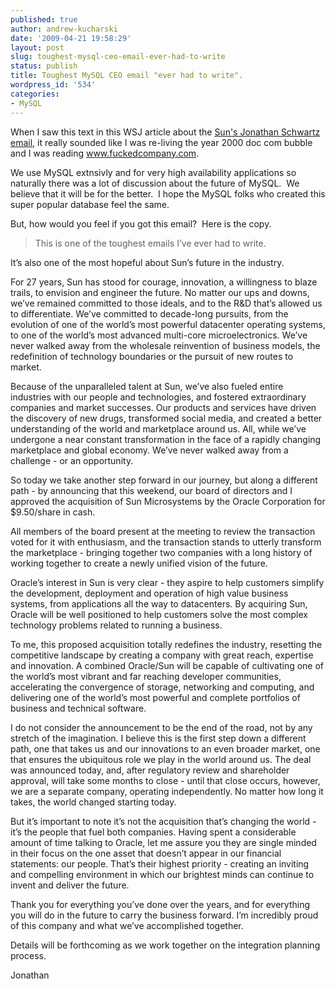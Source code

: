 ```yaml
---
published: true
author: andrew-kucharski
date: '2009-04-21 19:58:29'
layout: post
slug: toughest-mysql-ceo-email-ever-had-to-write
status: publish
title: Toughest MySQL CEO email "ever had to write".
wordpress_id: '534'
categories:
- MySQL
---
```


When I saw this text in this WSJ article about the [Sun's Jonathan Schwartz email](http://blogs.wsj.com/digits/2009/04/21/suns-schwartz-tries-to-reassure-his-troops-in-email/), it really sounded like I was re-living the year 2000 doc com bubble and I was reading www.fuckedcompany.com.

We use MySQL extnsivly and for very high availability applications so naturally there was a lot of discussion about the future of MySQL.  We believe that it will be for the better.  I hope the MySQL folks who created this super popular database feel the same.

But, how would you feel if you got this email?  Here is the copy.


> This is one of the toughest emails I’ve ever had to write.

It’s also one of the most hopeful about Sun’s future in the industry.

For 27 years, Sun has stood for courage, innovation, a willingness to blaze trails, to envision and engineer the future. No matter our ups and downs, we’ve remained committed to those ideals, and to the R&D that’s allowed us to differentiate. We’ve committed to decade-long pursuits, from the evolution of one of the world’s most powerful datacenter operating systems, to one of the world’s most advanced multi-core microelectronics. We’ve never walked away from the wholesale reinvention of business models, the redefinition of technology boundaries or the pursuit of new routes to market.

Because of the unparalleled talent at Sun, we’ve also fueled entire industries with our people and technologies, and fostered extraordinary companies and market successes. Our products and services have driven the discovery of new drugs, transformed social media, and created a better understanding of the world and marketplace around us. All, while we’ve undergone a near constant transformation in the face of a rapidly changing marketplace and global economy. We’ve never walked away from a challenge - or an opportunity.

So today we take another step forward in our journey, but along a different path - by announcing that this weekend, our board of directors and I approved the acquisition of Sun Microsystems by the Oracle Corporation for $9.50/share in cash.

All members of the board present at the meeting to review the transaction voted for it with enthusiasm, and the transaction stands to utterly transform the marketplace - bringing together two companies with a long history of working together to create a newly unified vision of the future.

Oracle’s interest in Sun is very clear - they aspire to help customers simplify the development, deployment and operation of high value business systems, from applications all the way to datacenters. By acquiring Sun, Oracle will be well positioned to help customers solve the most complex technology problems related to running a business.

To me, this proposed acquisition totally redefines the industry, resetting the competitive landscape by creating a company with great reach, expertise and innovation. A combined Oracle/Sun will be capable of cultivating one of the world’s most vibrant and far reaching developer communities, accelerating the convergence of storage, networking and computing, and delivering one of the world’s most powerful and complete portfolios of business and technical software.

I do not consider the announcement to be the end of the road, not by any stretch of the imagination. I believe this is the first step down a different path, one that takes us and our innovations to an even broader market, one that ensures the ubiquitous role we play in the world around us. The deal was announced today, and, after regulatory review and shareholder approval, will take some months to close - until that close occurs, however, we are a separate company, operating independently. No matter how long it takes, the world changed starting today.

But it’s important to note it’s not the acquisition that’s changing the world - it’s the people that fuel both companies. Having spent a considerable amount of time talking to Oracle, let me assure you they are single minded in their focus on the one asset that doesn’t appear in our financial statements: our people. That’s their highest priority - creating an inviting and compelling environment in which our brightest minds can continue to invent and deliver the future.

Thank you for everything you’ve done over the years, and for everything you will do in the future to carry the business forward. I’m incredibly proud of this company and what we’ve accomplished together.

Details will be forthcoming as we work together on the integration planning process.

Jonathan
